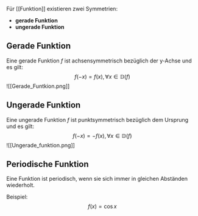 Für [[Funktion]] existieren zwei Symmetrien:
- **gerade Funktion**
- **ungerade Funktion**

## Gerade Funktion
Eine gerade Funktion $f$ ist achsensymmetrisch bezüglich der y-Achse und es gilt:
$$
f(-x) = f(x), \forall x \in \mathbb{D}(f)
$$
![[Gerade_Funtkion.png]]
## Ungerade Funktion
Eine ungerade Funktion $f$ ist punktsymmetrisch bezüglich dem Ursprung und es gilt:
$$
f(-x) = -f(x), \forall x \in \mathbb{D}(f)
$$
![[Ungerade_funktion.png]]

## Periodische Funktion
Eine Funktion ist periodisch, wenn sie sich immer in gleichen Abständen wiederholt.

Beispiel:
$$
f(x)=\cos x
$$


